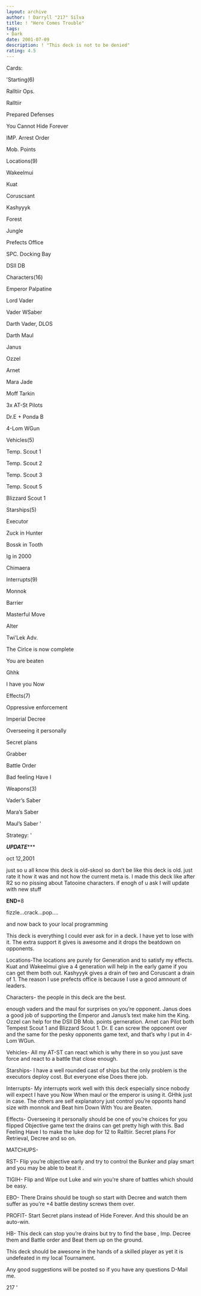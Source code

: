 ```yaml
---
layout: archive
author: ! Darryll "217" Silva
title: ! "Here Comes Trouble"
tags:
- Dark
date: 2001-07-09
description: ! "This deck is not to be denied"
rating: 4.5
---
```

Cards: 

'Starting(6)

   Ralltiir Ops.

   Ralltiir

   Prepared Defenses

   You Cannot Hide Forever

   IMP. Arrest Order

   Mob. Points


Locations(9)

   Wakeelmui

   Kuat

   Coruscsant

   Kashyyyk

   Forest 

   Jungle

   Prefects Office

   SPC. Docking Bay

   DSII DB


Characters(16)

   Emperor Palpatine

   Lord Vader

   Vader WSaber

   Darth Vader, DLOS

   Darth Maul

   Janus

   Ozzel

   Arnet

   Mara Jade

   Moff Tarkin

   3x AT-St Pilots

   Dr.E + Ponda B

   4-Lom WGun


Vehicles(5)

   Temp. Scout 1

   Temp. Scout 2

   Temp. Scout 3

   Temp. Scout 5

   Blizzard Scout 1


Starships(5)

   Executor

   Zuck in Hunter

   Bossk in Tooth

   Ig in 2000

   Chimaera


Interrupts(9)

   Monnok

   Barrier

   Masterful Move

   Alter

   Twi’Lek Adv.

   The Cirlce is now complete

   You are beaten

   Ghhk

   I have you Now


Effects(7)

   Oppressive enforcement

   Imperial Decree

   Overseeing it personally

   Secret plans

   Grabber

   Battle Order

   Bad feeling Have I


Weapons(3)

   Vader’s Saber

   Mara’s Saber

   Maul’s Saber '

Strategy: '

 ***********UPDATE**************

oct 12,2001 

just so u all know this deck is old-skool so don’t be like this deck is old. just rate it how it was and not how the current meta is. I made this deck like after R2 so no pissing about Tatooine characters. if enogh of u ask I will update with new stuff

**************END***************8

fizzle...crack...pop....

and now back to your local programming








This deck is everything I could ever ask for in a deck. I have yet to lose with it. The extra support it gives is awesome and it drops the beatdown on opponents.


Locations-The locations are purely for Generation and to satisfy my effects. Kuat and Wakeelmui give a 4 generation will help in the early game if you can get them both out. Kashyyyk gives a drain of two and Coruscant a drain of 1. The reason I use prefects office is because I use a good amnount of leaders.


Characters- the people in this deck are the best.

enough vaders and the maul for surprises on you’re opponent. Janus does a good job of supporting the Emperor and Janus’s text make him the King. Ozzel can help for the DSII DB Mob. points gerneration. Arnet can Pilot both Tempest Scout 1 and Blizzard Scout 1. Dr. E can screw the opponent over and the same for the pesky opponents game text, and that’s why I put in 4-Lom WGun.


Vehicles- All my AT-ST can react which is why there in so you just save force and react to a battle that close enough.


Starships- I have a well rounded cast of ships but the only problem is the executors deploy cost. But everyone else Does there job.


Interrupts- My interrupts work well with this deck especially since nobody will expect I have you Now When maul or the emperor is using it. GHhk just in case. The others are self explanatory just control you’re opponts hand size with monnok and Beat him Down With You are Beaten.


Effects- Overseeing it personally should be one of you’re choices for you flipped Objective game text the drains can get pretty high with this. Bad Feeling Have I to make the luke dop for 12 to Ralltiir. Secret plans For Retrieval, Decree and so on.


MATCHUPS-


RST- Flip you’re objective early and try to control the Bunker and play smart and you may be able to beat it .


TIGIH- Flip and Wipe out Luke and win you’re share of battles which should be easy.


EBO- There Drains should be tough so start with Decree and watch them suffer as you’re +4 battle destiny screws them over.


PROFIT- Start Secret plans instead of Hide Forever. And this should be an auto-win.


HB- This deck can stop you’re drains but try to find the base , Imp. Decree them and Battle order and Beat them up on the ground.


This deck should be awesone in the hands of a skilled player as yet it is undefeated in my local Tournament.


Any good suggestions will be posted so if you have any questions D-Mail me.

  217  '